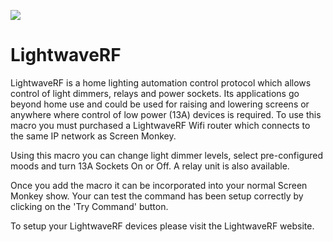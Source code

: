 ![](../../images/lightwaverf.png)
# LightwaveRF

LightwaveRF is a home lighting automation control protocol which allows control of light dimmers, relays and power sockets. Its applications go beyond home use and could be used for raising and lowering screens or anywhere where control of low power (13A) devices is required. To use this macro you must purchased a LightwaveRF Wifi router which connects to the same IP network as Screen Monkey.

Using this macro you can change light dimmer levels, select pre-configured moods and turn 13A Sockets On or Off. A relay unit is also available.

Once you add the macro it can be incorporated into your normal Screen Monkey show. Your can test the command has been setup correctly by clicking on the 'Try Command' button.

To setup your LightwaveRF devices please visit the LightwaveRF website.